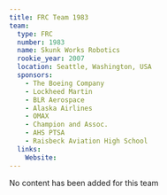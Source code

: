 ```yaml
---
title: FRC Team 1983
team:
  type: FRC
  number: 1983
  name: Skunk Works Robotics
  rookie_year: 2007
  location: Seattle, Washington, USA
  sponsors:
    - The Boeing Company
    - Lockheed Martin
    - BLR Aerospace
    - Alaska Airlines
    - OMAX
    - Champion and Assoc.
    - AHS PTSA
    - Raisbeck Aviation High School
  links:
    Website: 
---
```

No content has been added for this team